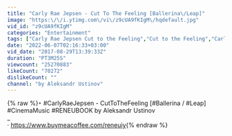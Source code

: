 ```yaml
---
title: "Carly Rae Jepsen - Cut To The Feeling [Ballerina\/Leap]"
image: "https:\/\/i.ytimg.com\/vi\/z9cUA9fKIgM\/hqdefault.jpg"
vid_id: "z9cUA9fKIgM"
categories: "Entertainment"
tags: ["Carly Rae Jepsen Cut to the Feeling","Cut to the Feeling","Carly Rae Jepsen"]
date: "2022-06-07T02:16:33+03:00"
vid_date: "2017-08-29T13:39:33Z"
duration: "PT3M25S"
viewcount: "25270883"
likeCount: "70272"
dislikeCount: ""
channel: "by Aleksandr Ustinov"
---
```

{% raw %}‣ #CarlyRaeJepsen - CutToTheFeeling [#Ballerina / #Leap]<br />#CinemaMusic #RENEUBOOK by Aleksandr Ustinov<br />_<br />‧ <a rel="nofollow" target="blank" href="https://www.buymeacoffee.com/reneuiy">https://www.buymeacoffee.com/reneuiy</a>{% endraw %}
